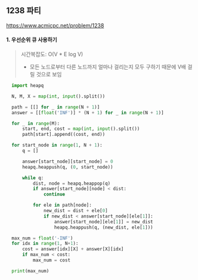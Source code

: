 ## 1238 파티

https://www.acmicpc.net/problem/1238

#### 1. 우선순위 큐 사용하기
> 시간복잡도: O(V * E log V)
>
> - 모든 노드로부터 다른 노드까지 얼마나 걸리는지 모두 구하기 때문에 V배 걸릴 것으로 보임

```python
  import heapq

  N, M, X = map(int, input().split())

  path = [[] for _ in range(N + 1)]
  answer = [[float('INF')] * (N + 1) for _ in range(N + 1)]

  for _ in range(M):
      start, end, cost = map(int, input().split())
      path[start].append((cost, end))

  for start_node in range(1, N + 1):
      q = []

      answer[start_node][start_node] = 0
      heapq.heappush(q, (0, start_node))

      while q:
          dist, node = heapq.heappop(q)
          if answer[start_node][node] < dist:
              continue

          for ele in path[node]:
              new_dist = dist + ele[0]
              if new_dist < answer[start_node][ele[1]]:
                  answer[start_node][ele[1]] = new_dist
                  heapq.heappush(q, (new_dist, ele[1]))

  max_num = float('-INF')
  for idx in range(1, N+1):
      cost = answer[idx][X] + answer[X][idx]
      if max_num < cost:
          max_num = cost

  print(max_num)
```
